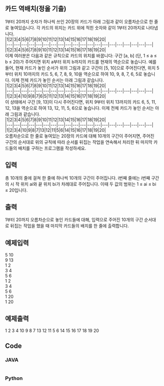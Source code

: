 ## 카드 역배치(정올 기출)        
1부터 20까지 숫자가 하나씩 쓰인 20장의 카드가 아래 그림과 같이 오름차순으로 한 줄로 놓여있습니다. 
각 카드의 위치는 카드 위에 적힌 숫자와 같이 1부터 20까지로 나타냅니다.     
|1|2|3|4|5|6|7|8|9|10|11|12|13|14|15|16|17|18|19|20|   
|---|---|---|---|---|---|---|---|---|---|---|---|---|---|---|---|---|---|---|---|
|1|2|3|4|5|6|7|8|9|10|11|12|13|14|15|16|17|18|19|20|   
이제 여러분은 다음과 같은 규칙으로 카드의 위치를 바꿉니다: 구간 [a, b] (단, 1 ≤ a ≤ b ≤ 20)가 주어지면 
위치 a부터 위치 b까지의 카드를 현재의 역순으로 놓습니다.
예를 들어, 현재 카드가 놓인 순서가 위의 그림과 같고 구간이 [5, 10]으로 주어진다면, 
위치 5부터 위치 10까지의 카드 5, 6, 7, 8, 9, 10을 역순으로 하여 10, 9, 8, 7, 6, 5로 놓습니다. 
이제 전체 카드가 놓인 순서는 아래 그림과 같습니다.   
|1|2|3|4|5|6|7|8|9|10|11|12|13|14|15|16|17|18|19|20|   
|---|---|---|---|---|---|---|---|---|---|---|---|---|---|---|---|---|---|---|---|
|1|2|3|4|10|9|8|7|6|5|11|12|13|14|15|16|17|18|19|20|    
이 상태에서 구간 [9, 13]이 다시 주어진다면, 위치 9부터 위치 13까지의 카드 6, 5, 11, 12, 13을 역순으로 하여 13, 12, 11, 5, 6으로 놓습니다. 
이제 전체 카드가 놓인 순서는 아래 그림과 같습니다.    
|1|2|3|4|5|6|7|8|9|10|11|12|13|14|15|16|17|18|19|20|   
|---|---|---|---|---|---|---|---|---|---|---|---|---|---|---|---|---|---|---|---|
|1|2|3|4|10|9|8|7|13|12|11|5|6|14|15|16|17|18|19|20|   
오름차순으로 한 줄로 놓여있는 20장의 카드에 대해 10개의 구간이 주어지면, 
주어진 구간의 순서대로 위의 규칙에 따라 순서를 뒤집는 작업을 연속해서 처리한 뒤 마지막 카드들의 배치를 구하는 프로그램을 작성하세요.   
   
## 입력    
총 10개의 줄에 걸쳐 한 줄에 하나씩 10개의 구간이 주어집니다. i번째 줄에는 i번째 구간의 시 작 위치 ai와 끝 위치 bi가 차례대로 주어집니다. 
이때 두 값의 범위는 1 ≤ ai ≤ bi ≤ 20입니다.   
   
## 출력    
1부터 20까지 오름차순으로 놓인 카드들에 대해, 입력으로 주어진 10개의 구간 순서대로 뒤집는 작업을 했을 때 마지막 카드들의 배치를 한 줄에 출력합니다.    
   

## 예제입력                                   
5 10   
9 13    
1 2    
3 4    
5 6    
1 2    
3 4    
5 6    
1 20    
1 20        
   
## 예제출력     
1 2 3 4 10 9 8 7 13 12 11 5 6 14 15 16 17 18 19 20    
   
## Code   
### JAVA   
```java

```   
### Python   
```python

```
